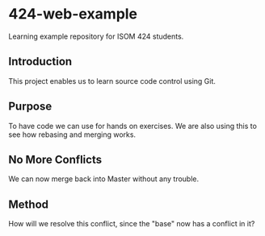 # 424-web-example
Learning example repository for ISOM 424 students.

## Introduction
This project enables us to learn source code control using Git.

## Purpose
To have code we can use for hands on exercises. We are also using this to see how rebasing and merging works.

## No More Conflicts
We can now merge back into Master without any trouble.

## Method
How will we resolve this conflict, since the "base" now has a conflict in it?